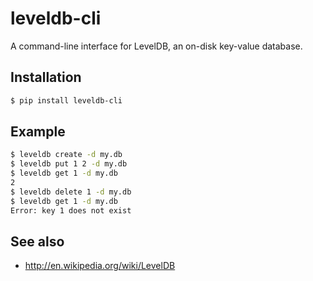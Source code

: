 # leveldb-cli
A command-line interface for LevelDB, an on-disk key-value database.

## Installation
```bash
$ pip install leveldb-cli
```

## Example
```bash
$ leveldb create -d my.db
$ leveldb put 1 2 -d my.db
$ leveldb get 1 -d my.db
2
$ leveldb delete 1 -d my.db
$ leveldb get 1 -d my.db
Error: key 1 does not exist
```

## See also
* http://en.wikipedia.org/wiki/LevelDB
